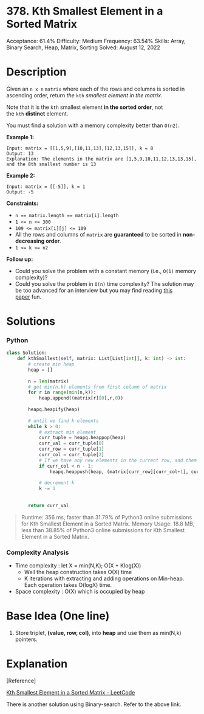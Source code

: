 # 378. Kth Smallest Element in a Sorted Matrix

Acceptance: 61.4%
Difficulty: Medium
Frequency: 63.54%
Skills: Array, Binary Search, Heap, Matrix, Sorting
Solved: August 12, 2022

# Description

Given an `n x n` `matrix` where each of the rows and columns is sorted in ascending order, return *the* `kth` *smallest element in the matrix*.

Note that it is the `kth` smallest element **in the sorted order**, not the `kth` **distinct** element.

You must find a solution with a memory complexity better than `O(n2)`.

**Example 1:**

```
Input: matrix = [[1,5,9],[10,11,13],[12,13,15]], k = 8
Output: 13
Explanation: The elements in the matrix are [1,5,9,10,11,12,13,13,15], and the 8th smallest number is 13

```

**Example 2:**

```
Input: matrix = [[-5]], k = 1
Output: -5

```

**Constraints:**

- `n == matrix.length == matrix[i].length`
- `1 <= n <= 300`
- `109 <= matrix[i][j] <= 109`
- All the rows and columns of `matrix` are **guaranteed** to be sorted in **non-decreasing order**.
- `1 <= k <= n2`

**Follow up:**

- Could you solve the problem with a constant memory (i.e., `O(1)` memory complexity)?
- Could you solve the problem in `O(n)` time complexity? The solution may be too advanced for an interview but you may find reading [this paper](http://www.cse.yorku.ca/~andy/pubs/X+Y.pdf) fun.

# Solutions

### Python

```python
class Solution:
    def kthSmallest(self, matrix: List[List[int]], k: int) -> int:
        # create min heap
        heap = []
        
        n = len(matrix)
        # get min(n,k) elements from first column of matrix
        for r in range(min(n,k)):
            heap.append((matrix[r][0],r,0))
        
        heapq.heapify(heap)
        
        # until we find k elements
        while k > 0:
            # extract min element
            curr_tuple = heapq.heappop(heap)
            curr_val = curr_tuple[0]
            curr_row = curr_tuple[1]
            curr_col = curr_tuple[2]
            # If we have any new elements in the current row, add them
            if curr_col < n - 1:
                heapq.heappush(heap, (matrix[curr_row][curr_col+1], curr_row, curr_col+1))
            
            # decrement k
            k -= 1
            
        
        return curr_val
```

> Runtime: 356 ms, faster than 31.79% of Python3 online submissions for Kth Smallest Element in a Sorted Matrix.
Memory Usage: 18.8 MB, less than 38.85% of Python3 online submissions for Kth Smallest Element in a Sorted Matrix.
> 

### Complexity Analysis

- Time complexity : let X = min(N,K); O(X + Klog(X))
    - Well the heap construction takes O(X) time
    - K iterations with extracting and adding operations on Min-heap. Each operation takes O(logX) time.
- Space complexity : O(X) which is occupied by heap

# Base Idea (One line)

1. Store triplet, **(value, row, col)**, into **heap** and use them as min(N,k) pointers.

# Explanation

[Reference]

[Kth Smallest Element in a Sorted Matrix - LeetCode](https://leetcode.com/problems/kth-smallest-element-in-a-sorted-matrix/solution/)

There is another solution using Binary-search. Refer to the above link.